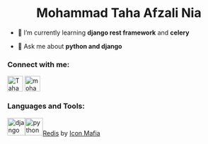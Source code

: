 <h1 align="center">Mohammad Taha Afzali Nia</h1>

- 🌱 I’m currently learning **django rest framework** and **celery**

- 💬 Ask me about **python and django**


<h3 align="left">Connect with me:</h3>
<p align="left">
<a href="https://t.me/mohammadtahaafzalinia" target="blank"><img align="center" src="https://cdn.iconscout.com/icon/free/png-512/free-telegram-3-226554.png?f=webp&w=256" alt="Taham34" height="35" width="35" /></a>
<a href="https://stackoverflow.com/users/24880523/mohammad-taha-afzali-nia" target="blank"><img align="center" src="https://raw.githubusercontent.com/rahuldkjain/github-profile-readme-generator/master/src/images/icons/Social/stack-overflow.svg" alt="mohammad-taha-afzali-nia" height="35" width="35" /></a>  
</p>

<h3 align="left">Languages and Tools:</h3>
<p align="left"> <a href="https://www.djangoproject.com/" target="_blank" rel="noreferrer"> <img src="https://cdn.worldvectorlogo.com/logos/django.svg" alt="django" width="40" height="40"/><a href="https://www.python.org/" target="_blank" rel="noreferrer"><img src="https://cdn.iconscout.com/icon/free/png-512/free-python-2-226051.png?f=webp&w=256" alt="python" width="40" height="40"/><a href="https://iconscout.com/icons/redis" class="text-underline font-size-sm" target="_blank">Redis</a> by <a href="https://iconscout.com/contributors/icon-mafia" class="text-underline font-size-sm" target="_blank">Icon Mafia</a>

